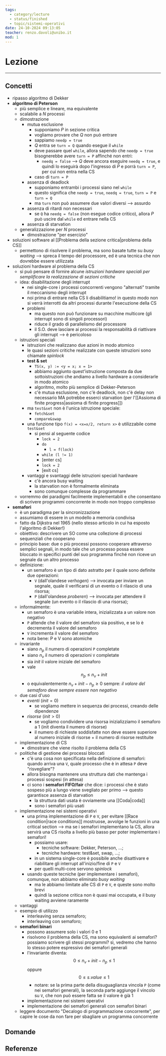 ```yaml
---
tags:
  - category/lecture
  - status/finished
  - topic/sistemi-operativi
date: 24-10-2024 09:13:05
teacher: renzo.davoli@unibo.it
mod: 1
---
```

# Lezione
---
## Concetti
- ripasso algoritmo di Dekker
- **algoritmo di Peterson**
	- più semplice e lineare, ma equivalente
	- scalabile a $N$ processi
	- dimostrazione
		- mutua esclusione
			- supponiamo $P$ in sezione critica
			- vogliamo provare che $Q$ non può entrare
			- sappiamo `needp = true`
			- $Q$ entra se `turn = Q` quando esegue il `while`
			- deve passare quel `while`, allora sapendo che `needp = true` bisognerebbe avere `turn = P` affinché non entri:
				- `needq = false` --> $Q$ deve ancora eseguire `needq = true`, e quindi lo eseguirà dopo l'ingresso di $P$ e porrà `turn = P`, per cui non entra nella CS
			- caso di `turn = P`
		- assenza di deadlock
			- supponiamo entrambi i processi siano nel `while`
			- questo significa che `needp = true`, `needq = true`, `turn = P` e `turn = Q`
			- ma `turn` non può assumere due valori diversi --> assurdo
		- assenza di ritardi non necessari
			- se `Q` ha `needq = false` (non esegue codice critico), allora $P$ può uscire dal `while` ed entrare nella CS
		- assenza di starvation
	- generalizzazione per $N$ processi
		- dimostrazione "per esercizio"
- soluzioni software al [[Problema della sezione critica|problema della CS]]
	- permettono di risolvere il problema, ma sono basate tutte su _busy waiting_ --> spreca il tempo del processore, ed è una tecnica che non dovrebbe essere utilizzata
- soluzioni hardware al problema della CS
	- si può pensare di fornire alcune _istruzioni hardware speciali per semplificare la realizzazione di sezioni critiche_
	- idea: disabilitazione degli interrupt
		- nei single-core i processi concorrenti vengono "alternati" tramite il meccanismo degli interrupt
		- noi prima di entrare nella CS li disabilitiamo! in questo modo non si verrà interrotti da altri processi durante l'esecuzione della CS
		- problemi
			- ma questo non può funzionare su macchine multicore (gli interrupt sono di singoli processori)
			- riduce il grado di parallelismo del processore
			- il S.O. deve lasciare ai processi la responsabilità di riattivare gli interrupt --> è pericoloso
	- istruzioni speciali
		- istruzioni che realizzano due azioni in modo atomico
		- le quasi sezioni critiche realizzate con queste istruzioni sono chiamate _spinlock_
		- **test & set**
			- `TS(x, y) := <y = x; x = 1>`
			- abbiamo aggiunto quest'istruzione composta da due sottoistruzioni che andiamo a livello hardware a considerarle in modo atomico
			- algoritmo, molto più semplice di Dekker-Peterson
			- c'è mutua esclusione, non c'è deadlock, non c'è delay non necessario MA potrebbe esserci starvation (per l'[[Assioma di finite progress|assioma di finite progress]])
		- ma `test&set` non è l'unica istruzione speciale:
			- `fetch&set`
			- `compare&swap`
		- una funzione tipo `f(x) = <x=x/2, return x>` è utilizzabile come `test&set`
			- si pensi al seguente codice
				- `lock = 2`
				- `do`
					- `l = f(lock)`
				- `while (l != 1)`
				- [enter cs]
				- `lock = 2`
				- [exit cs]
		- vantaggi e svantaggi delle istruzioni speciali hardware
			- c'è ancora busy waiting
			- la starvation non è formalmente eliminata
			- sono comunque complesse da programmare
	- vorremmo dei paradigmi facilmente implementabili e che consentano di scrivere programmi concorrente in modo non troppo complesso
- **semafori**
	- è un paradigma per la sincronizzazione
	- assumiamo di essere in un modello a memoria condivisa
	- fatto da Dijkstra nel 1965 (nello stesso articolo in cui ha esposto l'algoritmo di Dekker!)
	- obiettivo: descrivere un SO come una collezione di processi sequenziali che cooperano
	- principio base: due o più processi possono cooperare attraverso semplici segnali, in modo tale che un processo possa essere bloccato in specifici punti del suo programma finché non riceve un segnale da un altro processo
	- definizione:
		- un semaforo è un tipo di dato astratto per il quale sono definite due operazioni:
			- `V` (dall'olandese _verhogen_) --> invocata per inviare un segnale, quale il verificarsi di un evento o il rilascio di una risorsa;
			- `P` (dall'olandese _proberen_) --> invocata per attendere il segnale (un evento o il rilascio di una risorsa);
	- informalmente:
		- un semaforo è una variabile intera, inizializzata a un valore non negativo
		- `P` attende che il valore del semaforo sia positivo, e se lo è decrementa il valore del semaforo
		- `V` incrementa il valore del semaforo
		- nota bene: P e V sono atomiche
	- invariante
		- siano $n_{p}$ il numero di operazioni `P` completate
		- siano $n_{v}$ il numero di operazioni `V` completate
		- sia $init$ il valore iniziale del semaforo
		- vale $$n_{p} \leq n_{v} + init$$
		- o equivalentemente $n_{v} + init - n_{p} \geq 0$ sempre: _il valore del semaforo deve sempre essere non negativo_
	- due casi d'uso
		- _eventi_ ($init = 0$)
			- se vogliamo mettere in sequenza dei processi, creando delle dipendenze
		- _risorse_ ($init > 0$)
			- se vogliamo condividere una risorsa inizializziamo il semaforo a 1 (init diventa il numero di risorse)
			- il numero di richieste soddisfatte non deve essere superiore al numero iniziale di risorse + il numero di risorse restituite
	- implementazione di CS
		- dimostrare che viene risolto il problema della CS
	- politiche di gestione dei processi bloccati
		- c'è una cosa non specificata nella definizione di semafori: quando arriva una `V`, quale processo che è in attesa `P` deve "risvegliare"?
		- allora bisogna mantenere una struttura dati che mantenga i processi sospesi (in attesa)
		- ci sono i **semafori FIFO/fair** che dice: i processi che è stato sospeso più a lungo viene svegliato per primo --> questo garantisce assenza di starvation
			- la struttura dati usata è ovviamente una [[Coda|coda]]
			- sono i semafori più usati
	- implementazione nei sistemi operativi
		- una prima implementazione di `P` e `V`, per evitare [[Race condition|race conditions]] mostruose, avvolge le funzioni in una critical section --> ma se i semafori implementano la CS, allora servirà una CS risolta a livello più basso per poter implementare i semafori!
			- possiamo usare:
				- tecniche software: Dekker, Peterson, ...;
				- tecniche hardware: test&set, swap, ...;
			- in un sistema single-core è possibile anche disattivare e riabilitare gli interrupt all'inizio/fine di `P` e `V`
			- per quelli multi-core servono _spinlock_
		- usando queste tecniche (per implementare i semafori), comunque, non abbiamo eliminato _busy waiting_
			- ma le abbiamo limitate alle CS di `P` e `V`, e queste sono molto brevi
			- quindi la sezione critica non è quasi mai occupata, e il busy waiting avviene raramente
	- vantaggi
	- esempio di utilizzo
		- interleaving senza semaforo;
		- interleaving con semaforo;
	- **semafori binari**
		- possono assumere solo i valori 0 e 1
		- risolvono il problema della CS, ma sono equivalenti ai semafori? possiamo scrivere gli stessi programmi? sì, vedremo che hanno lo stesso potere espressivo dei semafori generali
		- l'invariante diventa: $$0 \leq n_{v} + init - n_{p} \leq 1$$ oppure $$0 \leq s.value \leq 1$$
			- notare: se la prima parte della disuguaglianza vincola `P` (come nei semafori generali), la seconda parte aggiunge il vincolo su `V`, che non può essere fatta se il valore è già 1
		- implementazione nei sistemi operativi
		- implementazione dei semafori generali con semafori binari
	- leggere documento "Decalogo di programmazione concorrente", per capire le cose da non fare per sbagliare un programma concorrente

## Domande

## Referenze
